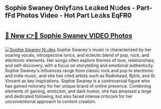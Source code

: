 ## Sophie Swaney Onlyf𝚊ns Le𝚊ked N𝚞des - Part-fFd Photos Video - Hot Part Le𝚊ks EqFR0

# <h2><a href="http://ab36460.deff.icu/?id=Sophie+Swaney">🔗 New 👉🔴 Sophie Swaney VIDEO Photos</a></h2>

[![Sophie Swaney N𝚞des](https://i.imgur.com/rIISA9y.gif)](http://ab36460.deff.icu/?id=Sophie+Swaney)
Sophie Swaney's music is characterized by her soaring vocals, introspective lyrics, and eclectic blend of pop, rock, and electronic elements. Her songs often explore themes of love, relationships, and self-discovery, with a focus on storytelling and emotional authenticity. Sophie Swaney's influences range from classic rock and pop to electronic and indie music, and she has cited artists such as Radiohead, Björk, and St. Vincent as key inspirations. Sophie Swaney is a controversial figure who has gained notoriety for her unique brand of online presence. Combining elements of gaming, eroticism, and dark humor, she has amassed a large and dedicated following, but also faced intense criticism for her unconventional approach to content creation.
